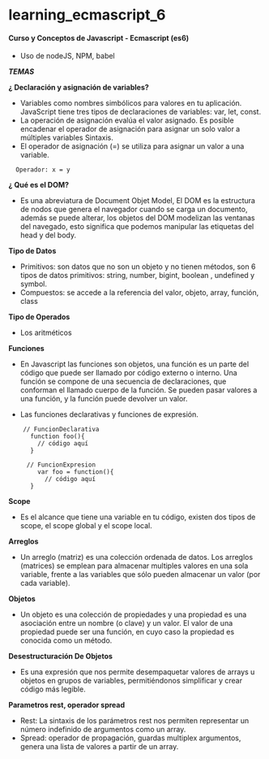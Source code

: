 # learning_ecmascript_6

#### Curso y Conceptos de Javascript - Ecmascript (es6)

* Uso de nodeJS, NPM, babel

___TEMAS___

**¿ Declaración y asignación de variables?**
  - Variables como nombres simbólicos para valores en tu aplicación.  JavaScript tiene tres tipos de declaraciones de variables:
      var, let, const.
  - La operación de asignación evalúa el valor asignado. Es posible encadenar el operador de asignación para asignar un solo valor a múltiples variables
  Sintaxis.
 - El operador de asignación (=) se utiliza para asignar un valor a una variable.
  ```
  	Operador: x = y  
  ```

**¿ Qué es el DOM?**
  - Es una abreviatura de Document Objet Model, El DOM es la estructura de nodos que genera el navegador cuando se carga un documento, además se puede alterar, los objetos del DOM modelizan las ventanas del navegado, esto significa que podemos manipular las etiquetas del head y del body.

**Tipo de Datos**
  - Primitivos:  son datos que no son un objeto y no tienen métodos, son 6 tipos de datos primitivos: string, number, bigint, boolean , undefined y symbol.
  - Compuestos: se accede a la referencia del valor, objeto, array, función, class
  
**Tipo de Operados**
  - Los aritméticos
  

**Funciones**
  - En Javascript las funciones son objetos, una función es un parte del código que puede ser llamado por código externo o interno. Una función se compone de una secuencia de declaraciones, que conforman el llamado cuerpo de la función. Se pueden pasar valores a una función, y la función puede devolver un valor.
  
  - Las funciones declarativas y funciones de expresión.
  ```
      // FuncionDeclarativa
        function foo(){
          // código aquí
        }
	 
	   // FuncionExpresion
	      var foo = function(){
	        // código aquí
        }

  ```

**Scope**
  - Es el alcance que tiene una variable en tu código, existen dos tipos de scope, el scope global y el scope local.
 
 **Arreglos**
  - Un arreglo (matriz) es una colección ordenada de datos. Los arreglos (matrices) se emplean para almacenar multiples valores en una sola variable, frente a las variables que sólo pueden almacenar un valor (por cada variable).
  
**Objetos**
  - Un objeto es una colección de propiedades y una propiedad es una asociación entre un nombre (o clave) y un valor. El valor de una propiedad puede ser una función, en cuyo caso la propiedad es conocida como un método.

**Desestructuración De Objetos**
  - Es una expresión que nos permite desempaquetar valores de arrays u objetos en grupos de variables, permitiéndonos simplificar y crear código más legible.
 
**Parametros rest, operador spread**
  - Rest: La sintaxis de los parámetros rest nos permiten representar un número indefinido de argumentos como un array.
  - Spread: operador de propagación, guardas multiplex argumentos, genera una lista de valores a partir de un array.

